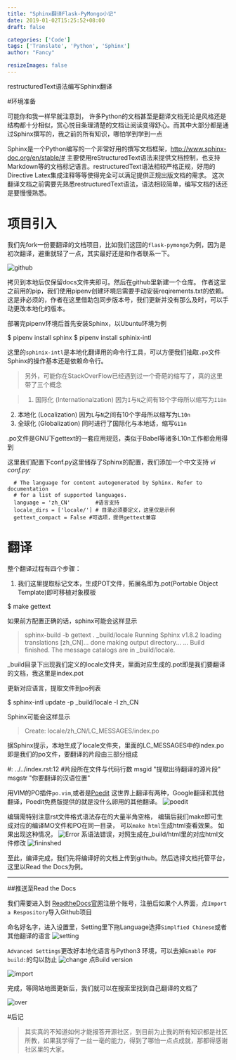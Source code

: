 ```yaml
---
title: "Sphinx翻译Flask-PyMongo小记"
date: 2019-01-02T15:25:52+08:00
draft: false

categories: ['Code']
tags: ['Translate', 'Python', 'Sphinx']
author: "Fancy"

resizeImages: false
---
```


restructuredText语法编写Sphinx翻译
<!--more-->


#环境准备



可能你和我一样早就注意到， 许多Python的文档甚至是翻译文档无论是风格还是结构都十分相似，赏心悦目条理清楚的文档让阅读变得舒心。而其中大部分都是通过Sphinx撰写的，我之前的所有知识，哪怕学到学到一点

Sphinx是一个Python编写的一个非常好用的撰写文档框架，http://www.sphinx-doc.org/en/stable/#
主要使用reStructuredText语法来提供文档控制，也支持Markdown等的文档标记语言。restructuredText语法相较严格正规，好用的Directive Latex集成注释等等使得完全可以满足提供正规出版文档的需求。
这次翻译文档之前需要先熟悉restructuredText语法，语法相较简单，编写文档的话还是要慢慢熟悉。


# 项目引入
我们先fork一份要翻译的文档项目，比如我们这回的`flask-pymongo`为例，因为是初次翻译，避重就轻了一点，其实最好还是和作者联系一下。

![github](/Users/dilophosaurus/Golang/grimalog/content/article/sphinx-flask-pymongo/01.png  "github")

拷贝到本地后仅保留docs文件夹即可。然后在github里新建一个仓库。
作者这里之前用的pip，我们使用pipenv创建环境后需要手动安装reqirements.txt的依赖。这是非必须的，作者在这里借助包同步版本号，我们更新并没有那么及时，可以手动更改本地化的版本。


部署完pipenv环境后首先安装Sphinx，以Ubuntu环境为例

  $ pipenv install sphinx 
  $ pipenv install sphinix-intl

这里的`sphinix-intl`是本地化翻译用的命令行工具，可以方便我们抽取`.po`文件Sphinx的操作基本还是依赖命令行。

>另外，可能你在StackOverFlow已经遇到过一个奇葩的缩写了，真的这里带了三个概念

>1. 国际化 (Internationalzation) 因为`I`与`N`之间有18个字母所以缩写为`I18n`
2. 本地化 (Localization) 因为`L`与`N`之间有10个字母所以缩写为`L10n`
3. 全球化 (Globalization)  同时进行了国际化与本地话，缩写`G11n`

.po文件是GNU下gettext的一套应用规范，类似于Babel等诸多L10n工作都会用得到

这里我们配置下conf.py这里储存了Sphinx的配置，我们添加一个中文支持
*vi conf.py:*

```
  # The language for content autogenerated by Sphinx. Refer to documentation      
  # for a list of supported languages.                                            
  language = 'zh_CN'        #语言支持
  locale_dirs = ['locale/'] # 目录必须要定义，这里仅是示例
  gettext_compact = False #可选项，提供gettext兼容 
```

# 翻译
整个翻译过程有四个步骤：

1. 我们这里提取标记文本，生成POT文件，拓展名即为.pot(Portable Object Template)即可移植对象模板

  $ make gettext

如果前方配置正确的话，sphinx可能会这样显示

  >sphinx-build -b gettext   . _build/locale
  >Running Sphinx v1.8.2
  >loading translations [zh_CN]... done
  >making output directory...
  >...
  >Build finished. The message catalogs are in _build/locale.


_build目录下出现我们定义的locale文件夹，里面对应生成的.pot即是我们要翻译的文档，我这里是index.pot



更新对应语言，提取文件到po列表

  $ sphinx-intl update -p _build/locale -l zh_CN

Sphinx可能会这样显示

  >Create: locale/zh_CN/LC_MESSAGES/index.po


据Sphinx提示，本地生成了locale文件夹，里面的LC_MESSAGES中的index.po即是我们的po文件，要翻译的片段由三部分组成

  #: ../../index.rst:12 #片段所在文件与代码行数
  msgid "提取出待翻译的源片段"
  msgstr "你要翻译的汉语位置"

用VIM的PO插件`po.vim`,或者是[Poedit](https://poedit.net)
这世界上翻译有两种，Google翻译和其他翻译，Poedit免费版提供的就是没什么卵用的其他翻译。
![poedit](/Users/dilophosaurus/Golang/grimalog/content/article/sphinx-flask-pymongo/02.png  "poedit")

编辑需特别注意rst文件格式语法存在的大量半角空格，
编辑后我们make即可生成对应的编译MO文件和PO在同一目录，
可以`make html`生成html查看效果。
如果出现这种情况，
![Error](/Users/dilophosaurus/Golang/grimalog/content/article/sphinx-flask-pymongo/03.png  "Error")
系语法错误，对照生成在_build/html里的对应html文件修改
![fininshed](/Users/dilophosaurus/Golang/grimalog/content/article/sphinx-flask-pymongo/04.png  "finished")

至此，编译完成，我们先将编译好的文档上传到github。然后选择文档托管平台，这里以Read the Docs为例。

---

##推送至Read the Docs

我们需要进入到 [ReadtheDocs官网](https://readthedocs.org/)注册个账号，注册后如果个人界面，点`Import a Respository`导入Github项目

命名好名字，进入设置里，Setting里下拖Language选择`Simplfied Chinese`或者其他翻译的语言
![setting](/Users/dilophosaurus/Golang/grimalog/content/article/sphinx-flask-pymongo/05.png  "setting")

`Advanced Settings`更改好本地化语言与Python3 环境，可以去掉`Enable PDF build:`的勾以防止
![change](/Users/dilophosaurus/Golang/grimalog/content/article/sphinx-flask-pymongo/06.png  "change")
点Build version

![import](/Users/dilophosaurus/Golang/grimalog/content/article/sphinx-flask-pymongo/07.png  "import")

完成，等网站地图更新后，我们就可以在搜索里找到自己翻译的文档了

![over](/Users/dilophosaurus/Golang/grimalog/content/article/sphinx-flask-pymongo/08.png  "over")


#后记
> 其实真的不知道如何才能报答开源社区，到目前为止我的所有知识都是社区所教，如果我学得了一丝一毫的能力，得到了哪怕一点点成就，那都得感谢社区里的大家。


